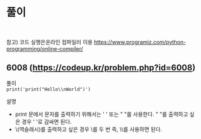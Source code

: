 # 풀이
<br>

참고) 코드 실행은온라인 컴파일러 이용
https://www.programiz.com/python-programming/online-compiler/

## 6008 (https://codeup.kr/problem.php?id=6008)
풀이
<br>
`print('print("Hello\\nWorld")')`

설명
<br>
- print 문에서 문자를 출력하기 위해서는 ' ' 또는 " "를 사용한다.
" "를 출력하고 싶은 경우 ' '로 감싸면 된다.
- \\(역슬래시)를 출력하고 싶은 경우 \\를 두 번 즉, \\\를 사용하면 된다.
